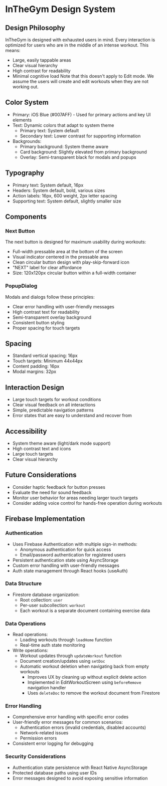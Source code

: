 # InTheGym Design System

## Design Philosophy
InTheGym is designed with exhausted users in mind. Every interaction is optimized for users who are in the middle of an intense workout. This means:
- Large, easily tappable areas
- Clear visual hierarchy
- High contrast for readability
- Minimal cognitive load
Note that this doesn't apply to Edit mode. We assume the users will create and edit workouts when they are not working out.

## Color System
- Primary: iOS Blue (#007AFF) - Used for primary actions and key UI elements
- Text: Dynamic colors that adapt to system theme
  - Primary text: System default
  - Secondary text: Lower contrast for supporting information
- Backgrounds:
  - Primary background: System theme aware
  - Card background: Slightly elevated from primary background
  - Overlay: Semi-transparent black for modals and popups

## Typography
- Primary text: System default, 16px
- Headers: System default, bold, various sizes
- Action labels: 16px, 600 weight, 2px letter spacing
- Supporting text: System default, slightly smaller size

## Components

### Next Button
The next button is designed for maximum usability during workouts:
- Full-width pressable area at the bottom of the screen
- Visual indicator centered in the pressable area
- Clean circular button design with play-skip-forward icon
- "NEXT" label for clear affordance
- Size: 120x120px circular button within a full-width container

### PopupDialog
Modals and dialogs follow these principles:
- Clear error handling with user-friendly messages
- High contrast text for readability
- Semi-transparent overlay background
- Consistent button styling
- Proper spacing for touch targets

## Spacing
- Standard vertical spacing: 16px
- Touch targets: Minimum 44x44px
- Content padding: 16px
- Modal margins: 32px

## Interaction Design
- Large touch targets for workout conditions
- Clear visual feedback on all interactions
- Simple, predictable navigation patterns
- Error states that are easy to understand and recover from

## Accessibility
- System theme aware (light/dark mode support)
- High contrast text and icons
- Large touch targets
- Clear visual hierarchy

## Future Considerations
- Consider haptic feedback for button presses
- Evaluate the need for sound feedback
- Monitor user behavior for areas needing larger touch targets
- Consider adding voice control for hands-free operation during workouts 

## Firebase Implementation

### Authentication
- Uses Firebase Authentication with multiple sign-in methods:
  - Anonymous authentication for quick access
  - Email/password authentication for registered users
- Persistent authentication state using AsyncStorage
- Custom error handling with user-friendly messages
- Auth state management through React hooks (useAuth)

### Data Structure
- Firestore database organization:
  - Root collection: `user`
  - Per-user subcollection: `workout`
  - Each workout is a separate document containing exercise data

### Data Operations
- Read operations:
  - Loading workouts through `loadHome` function
  - Real-time auth state monitoring
- Write operations:
  - Workout updates through `updateWorkout` function
  - Document creation/updates using `setDoc`
  - Automatic workout deletion when navigating back from empty workouts
    - Improves UX by cleaning up without explicit delete action
    - Implemented in EditWorkoutScreen using `beforeRemove` navigation handler
    - Uses `deleteDoc` to remove the workout document from Firestore

### Error Handling
- Comprehensive error handling with specific error codes
- User-friendly error messages for common scenarios:
  - Authentication errors (invalid credentials, disabled accounts)
  - Network-related issues
  - Permission errors
- Consistent error logging for debugging

### Security Considerations
- Authentication state persistence with React Native AsyncStorage
- Protected database paths using user IDs
- Error messages designed to avoid exposing sensitive information 